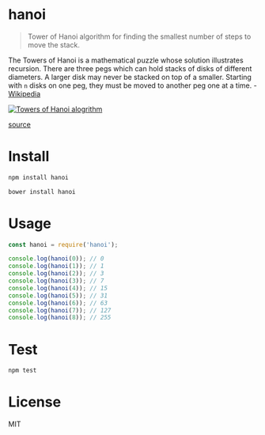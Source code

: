 # hanoi

> Tower of Hanoi algorithm for finding the smallest number of steps to move the stack.

The Towers of Hanoi is a mathematical puzzle whose solution illustrates recursion. There are three pegs which can hold stacks of disks of different diameters. A larger disk may never be stacked on top of a smaller. Starting with `n` disks on one peg, they must be moved to another peg one at a time. - [Wikipedia](https://en.wikipedia.org/wiki/Recursion_(computer_science)#Towers_of_Hanoi)

[![Towers of Hanoi alogrithm](https://upload.wikimedia.org/wikipedia/commons/6/60/Tower_of_Hanoi_4.gif)](https://en.wikipedia.org/wiki/Tower_of_Hanoi)

[source](https://en.wikipedia.org/wiki/Tower_of_Hanoi)

# Install

```bash
npm install hanoi
```

```bash
bower install hanoi
```

# Usage

```javascript
const hanoi = require('hanoi');

console.log(hanoi(0)); // 0
console.log(hanoi(1)); // 1
console.log(hanoi(2)); // 3
console.log(hanoi(3)); // 7
console.log(hanoi(4)); // 15
console.log(hanoi(5)); // 31
console.log(hanoi(6)); // 63
console.log(hanoi(7)); // 127
console.log(hanoi(8)); // 255
```

# Test

```bash
npm test
```

# License

MIT
